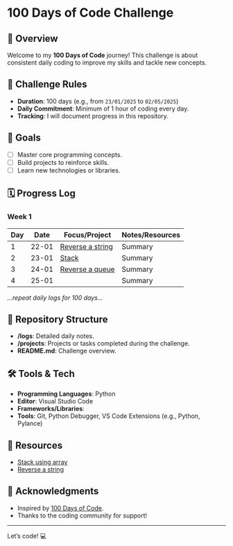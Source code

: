 # 100 Days of Code Challenge

## 🚀 Overview
Welcome to my **100 Days of Code** journey! This challenge is about consistent daily coding to improve my skills and tackle new concepts.

## 📅 Challenge Rules
- **Duration**: 100 days (e.g., from `23/01/2025` to `02/05/2025`)
- **Daily Commitment**: Minimum of 1 hour of coding every day.
- **Tracking**: I will document progress in this repository.

## 🎯 Goals
- [ ] Master core programming concepts.
- [ ] Build projects to reinforce skills.
- [ ] Learn new technologies or libraries.

## 🗓️ Progress Log

### Week 1
| Day | Date  | Focus/Project                    | Notes/Resources |
|-----|-------|----------------------------------|-----------------|
| 1   | 22-01 | [Reverse a string](https://github.com/yejty/100DayOfCodeChallenge/blob/main/reverse_string.py)  | Summary         |
| 2   | 23-01 | [Stack](https://github.com/yejty/100DayOfCodingChallenge/blob/main/stack.py)           | Summary         |
| 3   | 24-01 | [Reverse a queue](https://github.com/yejty/100DayOfCodingChallenge/blob/main/reverse_queue.py)  | Summary         |
| 4   | 25-01 | []()           | Summary         |

*...repeat daily logs for 100 days...*

## 📂 Repository Structure
- **/logs**: Detailed daily notes.
- **/projects**: Projects or tasks completed during the challenge.
- **README.md**: Challenge overview.

## 🛠️ Tools & Tech
- **Programming Languages**: Python  
- **Editor**: Visual Studio Code  
- **Frameworks/Libraries**:
- **Tools**: Git, Python Debugger, VS Code Extensions (e.g., Python, Pylance)

## 📜 Resources
- [Stack using array](https://cdn.codewithmosh.com/video/upload/v1718065493/weekly-challenges/stack-using-array-solution.mp4)
- [Reverse a string](https://cdn.codewithmosh.com/video/upload/v1718065493/weekly-challenges/stack-using-array-solution.mp4)

## 🌟 Acknowledgments
- Inspired by [100 Days of Code](https://www.100daysofcode.com/).
- Thanks to the coding community for support!

---

Let’s code! 💻
